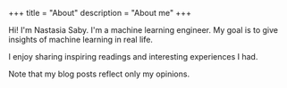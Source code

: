 +++
title = "About"
description = "About me"
+++

Hi! I'm Nastasia Saby. I'm a machine learning engineer. My goal is to give insights of machine learning in real life.

I enjoy sharing inspiring readings and interesting experiences I had.

Note that my blog posts reflect only my opinions.
